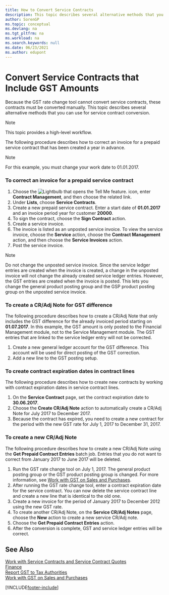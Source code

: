 ```yaml
---
title: How to Convert Service Contracts
description: This topic describes several alternative methods that you can use to convert service contracts that include GST amounts.
author: SorenGP
ms.topic: conceptual
ms.devlang: na
ms.tgt_pltfrm: na
ms.workload: na
ms.search.keywords: null
ms.date: 06/23/2021
ms.author: edupont
---
```

# <a name="convert-service-contracts-that-include-vat-amounts"></a><a name="convert-service-contracts-that-include-vat-amounts"></a>Convert Service Contracts that Include GST Amounts
Because the GST rate change tool cannot convert service contracts, these contracts must be converted manually. This topic describes several alternative methods that you can use for service contract conversion.  

> [!NOTE]  
>  This topic provides a high-level workflow.  

 The following procedure describes how to correct an invoice for a prepaid service contract that has been created a year in advance.  

> [!NOTE]  
>  For this example, you must change your work date to 01.01.2017.  

### <a name="to-correct-an-invoice-for-a-prepaid-service-contract"></a><a name="to-correct-an-invoice-for-a-prepaid-service-contract"></a>To correct an invoice for a prepaid service contract
1. Choose the ![Lightbulb that opens the Tell Me feature.](media/ui-search/search_small.png "Tell me what you want to do") icon, enter **Contract Management**, and then choose the related link.  
2. Under **Lists**, choose **Service Contracts**.  
3. Create a new prepaid service contract. Enter a start date of **01.01.2017** and an invoice period year for customer **20000**.  
4. To sign the contract, choose the **Sign Contract** action.  
5. Create a service invoice.
6. The invoice is listed as an unposted service invoice. To view the service invoice, choose the **Service** action, choose the **Contract Management** action, and then choose the **Service Invoices** action.  
7. Post the service invoice.  

> [!NOTE]  
>  Do not change the unposted service invoice. Since the service ledger entries are created when the invoice is created, a change in the unposted invoice will not change the already created service ledger entries. However, the GST entries are created when the invoice is posted. This lets you change the general product posting group and the GSP product posting group on the unposted service invoice.  

### <a name="to-create-a-credit-memo-for-vat-difference"></a><a name="to-create-a-credit-memo-for-vat-difference"></a>To create a CR/Adj Note for GST difference
The following procedure describes how to create a CR/Adj Note that only includes the GST difference for the already invoiced period starting on **01.07.2017**. In this example, the GST amount is only posted to the Financial Management module, not to the Service Management module. The GST entries that are linked to the service ledger entry will not be corrected.  

1. Create a new general ledger account for the GST difference. This account will be used for direct posting of the GST correction.  
2. Add a new line to the GST posting setup.  

### <a name="to-create-contract-expiration-dates-in-contract-lines"></a><a name="to-create-contract-expiration-dates-in-contract-lines"></a>To create contract expiration dates in contract lines
The following procedure describes how to create new contracts by working with contract expiration dates in service contract lines.  

1. On the **Service Contract** page, set the contract expiration date to **30.06.2017**.  
2. Choose the **Create CR/Adj Note** action to automatically create a CR/Adj Note for July 2017 to December 2017.  
3. Because the contract has expired, you need to create a new contract for the period with the new GST rate for July 1, 2017 to December 31, 2017.  

### <a name="to-create-a-new-credit-memo"></a><a name="to-create-a-new-credit-memo"></a>To create a new CR/Adj Note
The following procedure describes how to create a new CR/Adj Note using the **Get Prepaid Contract Entries** batch job. Entries that you do not want to correct from January 2017 to June 2017 will be deleted.  

1. Run the GST rate change tool on July 1, 2017. The general product posting group or the GST product posting group is changed. For more information, see [Work with GST on Sales and Purchases](finance-work-with-vat.md).  
2. After running the GST rate change tool, enter a contract expiration date for the service contract. You can now delete the service contract line and create a new line that is identical to the old one.  
3. Create a new invoice for the period of January 2017 to December 2012 using the new GST rate.  
4. To create another CR/Adj Note, on the **Service CR/Adj Notes** page, choose the **New** action to create a new service CR/Adj note.  
5. Choose the **Get Prepaid Contract Entries** action.  
6. After the conversion is complete, GST and service ledger entries will be correct.  

## <a name="see-also"></a><a name="see-also"></a>See Also
[Work with Service Contracts and Service Contract Quotes](service-how-to-create-service-contracts-and-service-contract-quotes.md)  
[Finance](finance.md)  
[Report GST to Tax Authorities](finance-how-report-vat.md)  
[Work with GST on Sales and Purchases](finance-work-with-vat.md)  


[!INCLUDE[footer-include](includes/footer-banner.md)]
